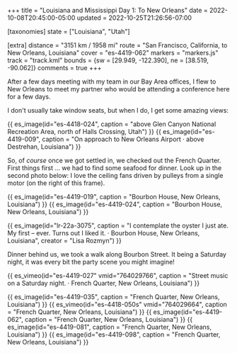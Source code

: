 +++
title = "Louisiana and Mississippi Day 1: To New Orleans"
date = 2022-10-08T20:45:00-05:00
updated = 2022-10-25T21:26:56-07:00

[taxonomies]
state = ["Louisiana", "Utah"]

[extra]
distance = "3151 km / 1958 mi"
route = "San Francisco, California, to New Orleans, Louisiana"
cover = "es-4419-062"
markers = "markers.js"
track = "track.kml"
bounds = {sw = [29.949, -122.390], ne = [38.519, -90.062]}
comments = true
+++

After a few days meeting with my team in our Bay Area offices, I flew to New Orleans to meet my partner who would be attending a conference here for a few days.

<!-- more -->

I don't usually take window seats, but when I do, I get some amazing views:

{{ es_image(id="es-4418-024", caption = "above Glen Canyon National Recreation Area, north of Halls Crossing, Utah") }}
{{ es_image(id="es-4419-009", caption = "On approach to New Orleans Airport · above Destrehan, Louisiana") }}

So, of _course_ once we got settled in, we checked out the French Quarter. First things first ... we had to find some seafood for dinner. Look up in the second photo below: I love the ceiling fans driven by pulleys from a single motor (on the right of this frame).

{{ es_image(id="es-4419-019", caption = "Bourbon House, New Orleans, Louisiana") }}
{{ es_image(id="es-4419-024", caption = "Bourbon House, New Orleans, Louisiana") }}

{{ es_image(id="lr-22a-3075", caption = "I contemplate the oyster I just ate. My first – ever. Turns out I liked it. · Bourbon House, New Orleans, Louisiana", creator = "Lisa Rozmyn") }}

Dinner behind us, we took a walk along Bourbon Street. It being a Saturday night, it was every bit the party scene you might imagine!

{{ es_vimeo(id="es-4419-027" vmid="764029766", caption = "Street music on a Saturday night. · French Quarter, New Orleans, Louisiana") }}

{{ es_image(id="es-4419-035", caption = "French Quarter, New Orleans, Louisiana") }}
{{ es_vimeo(id="es-4418-050s" vmid="764029664", caption = "French Quarter, New Orleans, Louisiana") }}
{{ es_image(id="es-4419-062", caption = "French Quarter, New Orleans, Louisiana") }}
{{ es_image(id="es-4419-081", caption = "French Quarter, New Orleans, Louisiana") }}
{{ es_image(id="es-4419-098", caption = "French Quarter, New Orleans, Louisiana") }}
